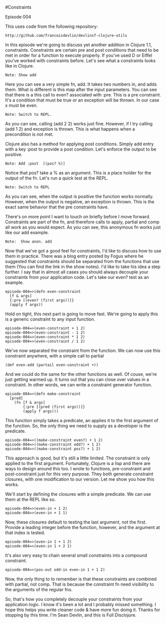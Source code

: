 #Constraints

Episode 004

This uses code from the following repository:

	http://github.com/francoisdevlin/devlinsf-clojure-utils
	
In this episode we're going to discuss yet another addition in Clojure 1.1, constraints.  Constraints
are certain pre and post conditions that need to be met in order for a function to execute properly.  If 
you've used D or Eiffel you've worked with constraints before.  Let's see what a constraints looks like
in Clojure.

	Note: Show add
	
Here you can see a very simple fn, add.  It takes two numbers in, and adds them.  What is different is 
this map after the input parameters.  You can see that there is a this call to even? associated with
:pre.  This is a pre constraint.  It's a condition that must be true or an exception will be thrown. In
our case x must be even.

	Note: Switch to REPL.
	
As you can see, calling (add 2 2) works just fine.  However, if I try calling (add 1 2) and exception is
thrown.  This is what happens when a precondition is not met.

Clojure also has a method for applying post conditions.  Simply add entry with a key :post to provide a 
post condition.  Let's enforce the output to be positive.

	Note: Add :post  [(pos? %)]
	
Notice that pos? take a % as an argument.  This is a place holder for the output of the fn.  Let's run a
quick test at the REPL.  

	Note: Switch to REPL
	
As you can see, when the output is positive the function works normally.  However, when the output is 
negative, an exception is thrown.  This is the exact same behavior that the pre constraints have.

There's on more point I want to touch on briefly before I move forward.  Constraints are part of the 
fn, and therefore calls to apply, partial and comp all work as you would expect.  As you can see, this
anonymous fn works just like our add example.

	Note:  Show anon. add

Now that we've got a good feel for constraints, I'd like to discuss how to use them in practice.  There
was a blog entry posted by Fogus where he suggested that constraints should be separated from the functions
that use them (You can find the link in the show notes).  I'd like to take his idea a step further.  I say 
that in almost all cases you should always decouple your constraints from your application code.  Let's take
our even? test as an example.

	episode-004=>(defn even-constraint
	  [f & args]
	  {:pre [(even? (first args))]}
	  (apply f args))
	
Hold on tight, this next part is going to move fast.  We're going to apply this is a generic constraint 
to any input function.

	episode-004=>(even-constraint + 1 2)
	episode-004=>(even-constraint - 1 2)
	episode-004=>(even-constraint * 1 2)
	episode-004=>(even-constraint / 1 2)
	
We've now separated the constraint from the function.  We can now use this constraint anywhere, with a simple
call to partial

	(def even-add (partail even-constraint +))
	
And we could do the same for the other functions as well.  Of couse, we're just getting warmed up.  It turns out
that you can close over values in a constraint.  In other words, we can write a constraint generator function.

	episode-004=>(defn make-constraint
  	  [pred]
  		(fn [f & args]
    		{:pre [(pred (first args))]}
    		(apply f args)))

This function simply takes a predicate, an applies it to the first argument of the function.  So, the only thing we
need to supply as a developer is the predicate.

	episode-004=>((make-constraint even?) + 1 2)
	episode-004=>((make-constraint odd?) + 1 2)
	episode-004=>((make-constraint pos?) + 1 2)

This approach is good, but it's still a little limited.  The constraint is only applied to the first argument.  Fortunately, 
Clojure is a lisp and there are ways to design around this too.  I wrote to functions, pre-constraint and post-constraint just
for this very purpose.  They both generate constraint closures, with one modification to our version.  Let me show you how 
this works.  

We'll start by defining the closures with a simple predicate.  We can use them at the REPL like so.

	episode-004=>(even-in + 1 2)
	episode-004=>(even-in + 1 1)
	
Now, these closures default to testing the last argument, not the first.  Provide a leading integer before the function, however, 
and the argument at that index is tested.
	
	episode-004=>(even-in 1 + 1 2)
	episode-004=>(even-in 1 + 2 1)
	
It's also very easy to chain several small constraints into a compound constraint.

	episode-004=>(pos-out odd-in even-in 1 + 1 2)

Now, the only thing to to remember is that these constraints are combined with partial, not comp.  That is because the
constraint fn need visibility to the arguments of the regular fns.
	
So, that's how you completely decouple your constraints from your application logic.  I know it's been a lot and I probably 
missed something.	I hope this helps you write cleaner code & have more fun doing it.  Thanks for stopping by this time.  I'm
Sean Devlin, and this is Full Disclojure.
